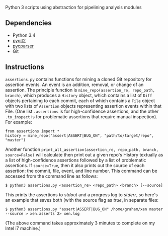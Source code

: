 Python 3 scripts using abstraction for pipelining analysis modules 

## Dependencies
- Python 3.4
- [pygit2](http://www.pygit2.org/)
- [pycparser](https://github.com/eliben/pycparser)
- Git

## Instructions
`assertions.py` contains functions for mining a cloned Git repository for assertion events. An event is an addition, removal, or change of an assertion. The principle function is `mine_repo(assertion_re, repo_path, branch)`, which produces a `History` object, which contains a list of `Diff` objects pertaining to each commit, each of which contains a `File` object with two lists of `Assertion` objects representing assertion events within that File. (One list `.assertions` is for high-confidence assertions, and the other `.to_inspect` is for problematic assertions that require manual inspection). For example:

```
from assertions import *
history = mine_repo("assert|ASSERT|BUG_ON", "path/to/target/repo", "master")
```

Another function `print_all_assertion(assertion_re, repo_path, branch, source=False)` will calculate then print out a given repo's History textually as a list of high-confidence assertions followed by a list of problematic assertions. If `source=True`, then it also prints out the source of each assertion: the commit, file, event, and line number. This command can be accessed from the command line as follows:
```
$ python3 assertions.py <assertion_re> <repo_path> <branch> [--source]
```
This prints the assertions to *stdout* and a progress log to *stderr*, so here's an example that saves both (with the source flag as *true*, in separate files:
```
$ python3 assertions.py "assert|ASSERT|BUG_ON" /home/graham/xen master --source > xen.asserts 2> xen.log
```
(The above command takes approximately 3 minutes to complete on my Intel i7 machine.)
